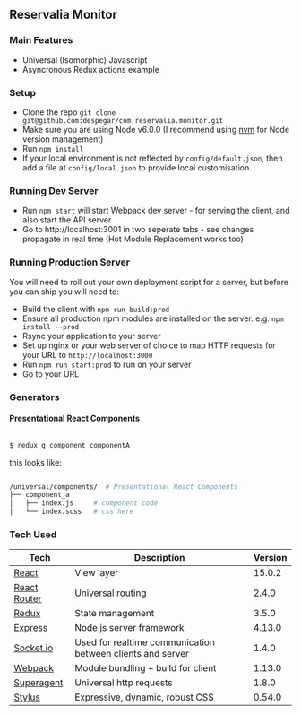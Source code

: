 ## Reservalia Monitor

### Main Features
 - Universal (Isomorphic) Javascript
 - Asyncronous Redux actions example

### Setup

 - Clone the repo `git clone git@github.com:despegar/com.reservalia.monitor.git`
 - Make sure you are using Node v6.0.0 (I recommend using [nvm](https://github.com/creationix/nvm) for Node version management)
 - Run `npm install`
 - If your local environment is not reflected by `config/default.json`, then add a file at `config/local.json` to provide local customisation.

### Running Dev Server

 - Run `npm start` will start Webpack dev server - for serving the client, and also start the API server
 - Go to http://localhost:3001 in two seperate tabs - see changes propagate in real time (Hot Module Replacement works too)

### Running Production Server

You will need to roll out your own deployment script for a server, but before you can ship you will need to:

 - Build the client with `npm run build:prod`
 - Ensure all production npm modules are installed on the server. e.g. `npm install --prod`
 - Rsync your application to your server
 - Set up nginx or your web server of choice to map HTTP requests for your URL to `http://localhost:3000`
 - Run `npm run start:prod` to run on your server
 - Go to your URL

### Generators

#### Presentational React Components

```bash

$ redux g component componentA

```
this looks like:

```bash

/universal/components/  # Presentational React Components
├── component_a
│   ├── index.js     # component code
│   └── index.scss   # css here

```

### Tech Used

| **Tech** | **Description** | **Version** |
| ---------|-----------------|-------------|
| [React](https://facebook.github.io/react/) | View layer | 15.0.2 |
| [React Router](https://github.com/reactjs/react-router) | Universal routing | 2.4.0 |
| [Redux](http://redux.js.org/) | State management | 3.5.0 |
| [Express](http://expressjs.com/) | Node.js server framework | 4.13.0 |
| [Socket.io]() | Used for realtime communication between clients and server | 1.4.0 |
| [Webpack](https://webpack.github.io/) | Module bundling + build for client | 1.13.0 |
| [Superagent](https://github.com/visionmedia/superagent) | Universal http requests | 1.8.0 |
| [Stylus](http://stylus-lang.com/) | Expressive, dynamic, robust CSS | 0.54.0 |

